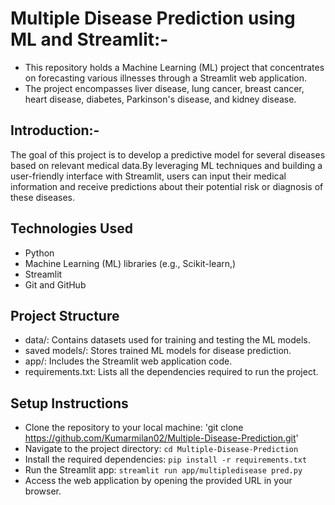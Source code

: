 # Multiple Disease Prediction using ML and Streamlit:-
- This repository holds a Machine Learning (ML) project that concentrates on forecasting various illnesses through a Streamlit web application. 
- The project encompasses liver disease, lung cancer, breast cancer, heart disease, diabetes, Parkinson's disease, and kidney disease.

## Introduction:-
The goal of this project is to develop a predictive model for several diseases based on relevant medical data.By leveraging ML techniques and building a user-friendly interface with Streamlit, users can input their medical information and receive predictions about their potential risk or diagnosis of these diseases.

## Technologies Used
- Python
- Machine Learning (ML) libraries (e.g., Scikit-learn,)
- Streamlit
- Git and GitHub

## Project Structure
- data/: Contains datasets used for training and testing the ML models.
- saved models/: Stores trained ML models for disease prediction.
- app/: Includes the Streamlit web application code.
- requirements.txt: Lists all the dependencies required to run the project.

## Setup Instructions
- Clone the repository to your local machine: 'git clone https://github.com/Kumarmilan02/Multiple-Disease-Prediction.git'
- Navigate to the project directory: `cd Multiple-Disease-Prediction`
- Install the required dependencies: 
     `pip install -r requirements.txt`
- Run the Streamlit app: `streamlit run app/multipledisease pred.py`
- Access the web application by opening the provided URL in your browser.
